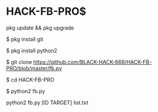 # HACK-FB-PRO$ 
pkg update && pkg upgrade

$ pkg install git

$ pkg install python2

$ git clone https://github.com/BLACK-HACK-669/HACK-FB-PRO/blob/master/fb.py

$ cd HACK-FB-PRO

$ python2 fb.py

python2 fb.py [ID TARGET] list.txt
